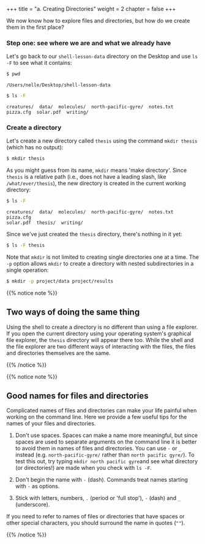 +++
title = "a. Creating Directories"
weight = 2
chapter = false
+++

We now know how to explore files and directories,
but how do we create them in the first place?

### Step one: see where we are and what we already have
Let's go back to our `shell-lesson-data` directory on the Desktop
and use `ls -F` to see what it contains:

```Bash
$ pwd
```

~~~
/Users/nelle/Desktop/shell-lesson-data
~~~

```Bash
$ ls -F
```

~~~
creatures/  data/  molecules/  north-pacific-gyre/  notes.txt  pizza.cfg  solar.pdf  writing/
~~~

### Create a directory

Let's create a new directory called `thesis` using the command `mkdir thesis`
(which has no output):

```Bash
$ mkdir thesis
```

As you might guess from its name, `mkdir` means 'make directory'.
Since `thesis` is a relative path (i.e., does not have a leading 
slash, like `/what/ever/thesis`), the new directory is created in 
the current working directory:

```Bash
$ ls -F
```

~~~
creatures/  data/  molecules/  north-pacific-gyre/  notes.txt  pizza.cfg
solar.pdf  thesis/  writing/
~~~

Since we've just created the `thesis` directory, there's nothing in it yet:

```Bash
$ ls -F thesis
```

Note that `mkdir` is not limited to creating single directories one at a time.
The `-p` option allows `mkdir` to create a directory with nested subdirectories
in a single operation:

```Bash
$ mkdir -p project/data project/results
```
{{% notice note %}}
## Two ways of doing the same thing
Using the shell to create a directory is no different than using a file explorer.
If you open the current directory using your operating system's graphical file explorer,
the `thesis` directory will appear there too.
While the shell and the file explorer are two different ways of interacting with the files,
the files and directories themselves are the same.

{{% /notice %}}

{{% notice note %}}
## Good names for files and directories

Complicated names of files and directories can make your life painful
when working on the command line. Here we provide a few useful
tips for the names of your files and directories.

1. Don't use spaces.
	Spaces can make a name more meaningful,
	but since spaces are used to separate arguments on the command line
	it is better to avoid them in names of files and directories.
	You can use `-` or `_` instead (e.g. `north-pacific-gyre/` rather than `north pacific gyre/`).
	To test this out, try typing `mkdir north pacific gyre`and see what directory (or directories!)
	are made when you check with `ls -F`.

2. Don't begin the name with `-` (dash).
	Commands treat names starting with `-` as options.

3. Stick with letters, numbers, `.` (period or 'full stop'), `-` (dash) and `_` (underscore).

 If you need to refer to names of files or directories that have spaces
 or other special characters, you should surround the name in quotes (`""`).

{{% /notice %}}